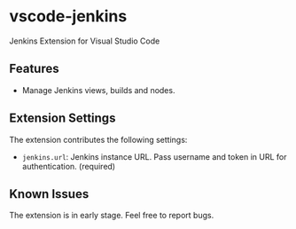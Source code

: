 # vscode-jenkins

Jenkins Extension for Visual Studio Code

## Features

* Manage Jenkins views, builds and nodes.

## Extension Settings

The extension contributes the following settings:

* `jenkins.url`: Jenkins instance URL. Pass username and token in URL for authentication. (required)

## Known Issues

The extension is in early stage. Feel free to report bugs.
